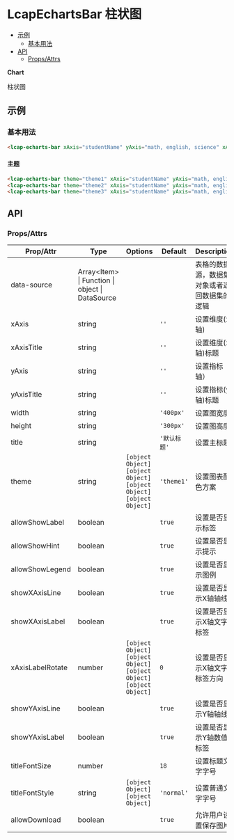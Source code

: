 <!-- 该 README.md 根据 api.yaml 和 docs/*.md 自动生成，为了方便在 GitHub 和 NPM 上查阅。如需修改，请查看源文件 -->

# LcapEchartsBar 柱状图

- [示例](#示例)
    - [基本用法](#基本用法)
- [API]()
    - [Props/Attrs](#propsattrs)

**Chart**

柱状图

## 示例
### 基本用法

``` html
<lcap-echarts-bar xAxis="studentName" yAxis="math, english, science" xAxisTitle="姓名" yAxisTitle="年龄/岁" title="成绩统计"></lcap-echarts-bar>
```
#### 主题
``` html
<lcap-echarts-bar theme="theme1" xAxis="studentName" yAxis="math, english, science" xAxisTitle="姓名" yAxisTitle="年龄/岁" title="成绩统计"></lcap-echarts-bar>
<lcap-echarts-bar theme="theme2" xAxis="studentName" yAxis="math, english, science" xAxisTitle="姓名" yAxisTitle="年龄/岁" title="成绩统计"></lcap-echarts-bar>
<lcap-echarts-bar theme="theme3" xAxis="studentName" yAxis="math, english, science" xAxisTitle="姓名" yAxisTitle="年龄/岁" title="成绩统计"></lcap-echarts-bar>
```

## API
### Props/Attrs

| Prop/Attr | Type | Options | Default | Description |
| --------- | ---- | ------- | ------- | ----------- |
| data-source | Array\<Item\> \| Function \| object \| DataSource |  |  | 表格的数据源，数据集对象或者返回数据集的逻辑 |
| xAxis | string |  | `''` | 设置维度(x轴) |
| xAxisTitle | string |  | `''` | 设置维度(x轴)标题 |
| yAxis | string |  | `''` | 设置指标（y轴） |
| yAxisTitle | string |  | `''` | 设置指标(y轴)标题 |
| width | string |  | `'400px'` | 设置图宽度 |
| height | string |  | `'300px'` | 设置图高度 |
| title | string |  | `'默认标题'` | 设置主标题 |
| theme | string | `[object Object]`<br/>`[object Object]`<br/>`[object Object]`<br/>`[object Object]` | `'theme1'` | 设置图表配色方案 |
| allowShowLabel | boolean |  | `true` | 设置是否显示标签 |
| allowShowHint | boolean |  | `true` | 设置是否显示提示 |
| allowShowLegend | boolean |  | `true` | 设置是否显示图例 |
| showXAxisLine | boolean |  | `true` | 设置是否显示X轴轴线 |
| showXAxisLabel | boolean |  | `true` | 设置是否显示X轴文字标签 |
| xAxisLabelRotate | number | `[object Object]`<br/>`[object Object]`<br/>`[object Object]`<br/>`[object Object]` | `0` | 设置是否显示X轴文字标签方向 |
| showYAxisLine | boolean |  | `true` | 设置是否显示Y轴轴线 |
| showYAxisLabel | boolean |  | `true` | 设置是否显示Y轴数值标签 |
| titleFontSize | number |  | `18` | 设置标题文字字号 |
| titleFontStyle | string | `[object Object]`<br/>`[object Object]` | `'normal'` | 设置普通文字字号 |
| allowDownload | boolean |  | `true` | 允许用户设置保存图片 |

